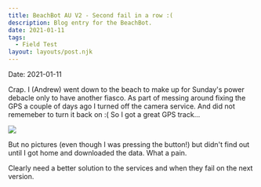 ```yaml
---
title: BeachBot AU V2 - Second fail in a row :(
description: Blog entry for the BeachBot.
date: 2021-01-11
tags:
  - Field Test
layout: layouts/post.njk
---
```

Date: 2021-01-11

Crap. I (Andrew) went down to the beach to make up for Sunday's power debacle only to have another fiasco. As part of messing around fixing the GPS a couple of days ago I turned off the camera service. And did not rememeber to turn it back on :(  So I got a great GPS track...

<img src="{{ '/img/2021-01-11_pm_beach_route.png' | url }}"/>

But no pictures (even though I was pressing the button!) but didn't find out until I got home and downloaded the data. What a pain. 

Clearly need a better solution to the services and when they fail on the next version.